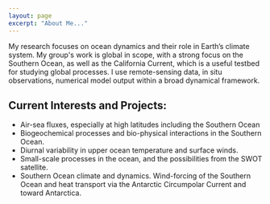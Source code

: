 ```yaml
---
layout: page
excerpt: "About Me..."
---
```


My research focuses on ocean dynamics and their role in Earth’s climate system.  My group's work is global in scope, with a strong focus on the Southern Ocean, as well as the California Current, which is a useful testbed for studying global processes. I use remote-sensing data, in situ observations, numerical model output within a broad dynamical framework.

## Current Interests and Projects:

- Air-sea fluxes, especially at high latitudes including the Southern Ocean
- Biogeochemical processes and bio-physical interactions in the Southern Ocean.
- Diurnal variability in upper ocean temperature and surface winds.
- Small-scale processes in the ocean, and the possibilities from the SWOT satellite.
- Southern Ocean climate and dynamics. Wind-forcing of the Southern Ocean and heat transport via the Antarctic Circumpolar Current and toward Antarctica.
